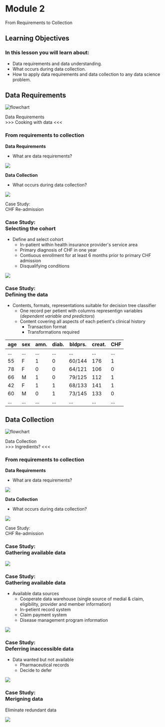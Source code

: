 # Module 2
From Requirements to Collection


## Learning Objectives
### In this lesson you will learn about:
- Data requirements and data understanding.
- What occurs during data collection.
- How to apply data requirements and data collection to any data science problem.


## Data Requirements
![flowchart](figures/ds_methodology.png)


Data Requirements <br> >>> Cooking with data <<<
<!-- .element: class="textontop" -->
<!-- .slide: data-background-image="figures/cooking.gif" -->


### From requirements to collection
<div class="container">
<div class="col selected">

**Data Requirements**
- What are data requirements?

<img src='figures/whh.png' style="max-height: 300px;"/>

</div>
<div class="col">

**Data Collection**
- What occurs during data collection?

<img src='figures/data_collection.png' style="max-height: 300px;"/>
</div>
</div>


Case Study:<br> CHF Re-admission
<!-- .element: class="textontop" -->
<!-- .slide: data-background-image="figures/heart_beat.gif"  -->


<!-- .slide: data-background="var(--main-color)" -->
### Case Study:<br> Selecting the cohort
<div class="container">
<div class="col");>

- Define and select cohort
	- In-patient within health insurance provider's service area
	- Primary diagnosis of CHF in one year
	- Contiuous enrollment for at least 6 months prior to primary CHF admission
	- Disqualifying conditions
</div>
<div class="col">
<img src="figures/cohort.png">	
	
</div>
</div>


<!-- .slide: data-background="var(--main-color)" -->
### Case Study:<br> Defining the data
<div class="container">
<div class="col">

- Contents, formats, representations suitable for decision tree classifier
	- One record per petient with columns representign variables (*dependent variable and predictors*)
	- Content covering all aspects of each petient's clinical history
		- Transaction format
		- Transformations required
</div>
<div class="col" data-markdown style="font-size: 50%;">

| age | sex | amn. | diab. | bldprs. | creat. | CHF |
|------|------|----------|----------|------------|------------|-----|
| ...  |  ... | ... | ... | ... | ... | ... |
| 55  |  F  | 1 | 0 | 60/144 | 176 | 1 |
| 78  |  F  | 0 | 0 | 64/121 | 106 | 0 |
| 66  |  M  | 1 | 0 | 79/125 | 112 | 1 |
| 42  |  F  | 1 | 1 | 68/133 | 141 | 1 |
| 60  |  M  | 0 | 1 | 73/145 | 133 | 0 |
| ...  |  ... | ... | ... | ... | ... | ... |
</div>
</div>


## Data Collection
![flowchart](figures/ds_methodology.png)


<!-- .slide: data-background-image="figures/ingredients.gif" -->
Data Collection <br> >>> Ingredients? <<<
<!-- .element: class="textontop" -->


### From requirements to collection
<div class="container">
<div class="col">

**Data Requirements**
- What are data requirements?

<img src='figures/whh.png' style="max-height: 300px;"/>

</div>
<div class="col selected">

**Data Collection**
- What occurs during data collection?

<img src='figures/data_collection.png' style="max-height: 300px;"/>
</div>
</div>


<!-- .slide: data-background-image="figures/heart_beat.gif"  -->
Case Study:<br> CHF Re-admission
<!-- .element: class="textontop" -->


<!-- .slide: data-background="var(--main-color)" data-auto-animate -->
### Case Study:<br> Gathering available data
<img id="data_col" src="figures/clinic_data_collection.png">


<!-- .slide: data-background="var(--main-color)" data-auto-animate -->
### Case Study:<br> Gathering available data
<div class="container">
<div class="col">

- Available data sources
	- Cooperate data warehouse (single source of medial & claim, eligibility, provider and member information)
	- In-petient record system
	- Claim payment system
	- Disease management program information
</div>
<div class="col">
<img data-id="data_col" src="figures/clinic_data_collection.png">
</div>
</div>


<!-- .slide: data-background="var(--main-color)" data-auto-animate -->
### Case Study:<br> Deferring inaccessible data
<div class="container">
<div class="col">

- Data wanted but not available
	- Pharmaceutical records
	- Decide to defer
</div>
<div class="col">
<img data-id="data_col" src="figures/data_unavailable.png">
</div>
</div>


<!-- .slide: data-background="var(--main-color)" data-auto-animate -->
### Case Study:<br> Merigning data

Eliminate redundant data

<img data-id="data_col" src="figures/merge_data.png">
</div>
</div>